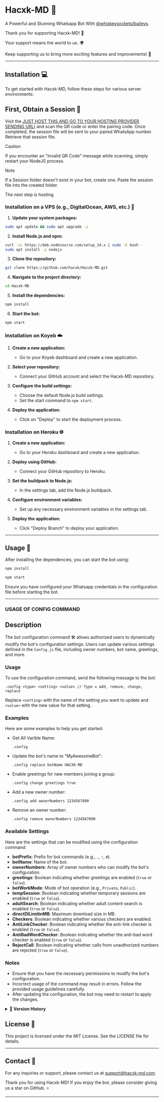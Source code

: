 
# Hacxk-MD 🤖

A Powerful and Stunning Whatsapp Bot With [@whiskeysockets/baileys](https://github.com/WhiskeySockets/Baileys).

Thank you for supporting Hacxk-MD! 🙏

Your support means the world to us. 🌍

Keep supporting us to bring more exciting features and improvements! 💖

---

## Installation 💻

To get started with Hacxk-MD, follow these steps for various server environments:

## First, Obtain a Session 🔐

Visit the [JUST HOST THIS AND GO TO YOUR HOSTING PROVIDER SENDING URL)](https://github.com/hacxk/Hacxk-MD) and scan the QR code or enter the pairing code. Once completed, the session file will be sent to your paired WhatsApp number. Retrieve that session file.

> [!CAUTION]
>
> If you encounter an "Invalid QR Code" message while scanning, simply restart your NodeJS process.

> [!NOTE]
>
> If a Session folder doesn't exist in your bot, create one. Paste the session file into the created folder.

The next step is hosting.

### Installation on a VPS (e.g., DigitalOcean, AWS, etc.) 🚀

1. **Update your system packages:**

```bash
sudo apt update && sudo apt upgrade -y
```

2. **Install Node.js and npm:**

```bash
curl -sL https://deb.nodesource.com/setup_14.x | sudo -E bash -
sudo apt install -y nodejs
```

3. **Clone the repository:**

```bash
git clone https://github.com/hacxk/Hacxk-MD.git
```

4. **Navigate to the project directory:**

```bash
cd Hacxk-MD
```

5. **Install the dependencies:**

```bash
npm install
```

6. **Start the bot:**

```bash
npm start
```

### Installation on Koyeb ☁️

1. **Create a new application:**

   - Go to your Koyeb dashboard and create a new application.

2. **Select your repository:**

   - Connect your GitHub account and select the Hacxk-MD repository.

3. **Configure the build settings:**

   - Choose the default Node.js build settings.
   - Set the start command to `npm start`.

4. **Deploy the application:**

   - Click on "Deploy" to start the deployment process.

### Installation on Heroku 🌐

1. **Create a new application:**

   - Go to your Heroku dashboard and create a new application.

2. **Deploy using GitHub:**

   - Connect your GitHub repository to Heroku.

3. **Set the buildpack to Node.js:**

   - In the settings tab, add the Node.js buildpack.

4. **Configure environment variables:**

   - Set up any necessary environment variables in the settings tab.

5. **Deploy the application:**

   - Click "Deploy Branch" to deploy your application.

---

## Usage 🚀

After installing the dependencies, you can start the bot using:

```bash
npm install
```

```bash
npm start
```

Ensure you have configured your Whatsapp credentials in the configuration file before starting the bot.

---

### USAGE OF CONFIG COMMAND

## Description

The bot configuration command 🛠️ allows authorized users to dynamically modify the bot's configuration settings. Users can update various settings defined in the `Config.js` file, including owner numbers, bot name, greetings, and more.

### Usage

To use the configuration command, send the following message to the bot:

```
.config <type> <setting> <value> // Type = add, remove, change, replace
```

Replace `<setting>` with the name of the setting you want to update and `<value>` with the new value for that setting.

### Examples

Here are some examples to help you get started:

- Get All Varible Name:
  ```
  .config
  ```

- Update the bot's name to "MyAwesomeBot":
  ```
  .config replace botName HACXK-MD
  ```

- Enable greetings for new members joining a group:
  ```
  .config change greetings true
  ```

- Add a new owner number:
  ```
  .config add ownerNumbers 1234567890
  ```

- Remove an owner number:
  ```
  .config remove ownerNumbers 1234567890
  ```

### Available Settings

Here are the settings that can be modified using the configuration command:

- **botPrefix**: Prefix for bot commands (e.g., `.`, `!`, `#`).
- **botName**: Name of the bot.
- **ownerNumbers**: Array of owner numbers who can modify the bot's configuration.
- **greetings**: Boolean indicating whether greetings are enabled (`true` or `false`).
- **botWorkMode**: Mode of bot operation (e.g., `Private`, `Public`).
- **tempSession**: Boolean indicating whether temporary sessions are enabled (`true` or `false`).
- **adultSearch**: Boolean indicating whether adult content search is enabled (`true` or `false`).
- **directDlLimitinMB**: Maximum download size in MB.
- **Checkers**: Boolean indicating whether various checkers are enabled.
- **AntiLinkChecker**: Boolean indicating whether the anti-link checker is enabled (`true` or `false`).
- **AntiBadWordChecker**: Boolean indicating whether the anti-bad word checker is enabled (`true` or `false`).
- **RejectCall**: Boolean indicating whether calls from unauthorized numbers are rejected (`true` or `false`).

### Notes

- Ensure that you have the necessary permissions to modify the bot's configuration.
- Incorrect usage of the command may result in errors. Follow the provided usage guidelines carefully.
- After updating the configuration, the bot may need to restart to apply the changes.

<details>
<summary><strong>📇 Version History</strong></summary>
<details>
 <summary><strong>🎉 **Hacxk-MD 2.6.1: The WhatsApp Bot Powerhouse!** 🚀</strong></summary>

🎉 **Hacxk-MD 2.6.1: The WhatsApp Bot Powerhouse!** 🚀

Get ready to supercharge your WhatsApp experience with Hacxk-MD's latest release! This update is packed with features that empower you and your groups, while fixing bugs and polishing performance.

✨ **What's New:**

* **Media Maestro:** 
    - **Tiktok Download:** Discover and download trending Tiktok videos directly within WhatsApp. 🎶
    - **Spotify Integration:**  Search and download your favorite Spotify tracks effortlessly. 🎵
* **Group Guru:**
    - **Promote/Demote/Kick:** Manage your group members with ease using simple commands. 💪
    - **Auto Cleanup:** Keep your chats tidy by automatically removing downloaded files. 🧹
* **Under the Hood:**
    - **Bug Fixes:** We've squashed pesky bugs for a smoother experience. 🛠️
    - **Stability Improvements:** Your bot will be even more reliable and responsive. ⚡

💖 **We Value Your Feedback!**

Thank you for your invaluable support and suggestions! Your input is essential in helping us make Hacxk-MD the ultimate WhatsApp bot. 

📣 **Spread the Word:**

Share the joy of AI-powered convenience with your friends and family! Invite them to join the Hacxk-MD community.

🤝 **Connect with Us:**

Stay tuned for future updates and exciting new features! You can find us at:

* **GitHub Repository:** [https://github.com/hacxk/Hacxk-MD](https://github.com/hacxk/Hacxk-MD)

**Technical Details:**

* **Added:** Tiktok search and download functionality, Spotify search and download functionality.
* **Fixed:** Various bugs related to command handling, media processing, and user experience.
* **Improved:** Group management capabilities with promote/demote/kick commands, automatic cleanup of downloaded files.
* **Enhanced:** Overall bot performance and stability.

---

</details>

   
<details>
 <summary><strong>Hacxk-MD V1.1.8: The Unseen Depths</strong></summary>
🎉 Hacxk-MD 1.1.8 is Here! 🚀

### Unleash the Power of a Bot on WhatsApp! 🤖

Your favorite WhatsApp assistant just leveled up! 💪

🎁 **Exciting New Features & Enhancements:**

* **Group Management Pro:** 👑 Take charge of your groups with effortless promote/demote commands.
* **Hacxk-MD is Alive!** 💓 Check in on your bot buddy and see what it's up to.
* **Sticker Mania:** 📸 Transform your photos into fun and expressive stickers in a snap.
* **Bug Zapper:** 🐞 We've squashed those pesky bugs for a smoother, more enjoyable experience.

---
💖 **Your Support Makes Us Shine!**

We couldn't have done it without your incredible feedback and enthusiasm. 🙌  You inspire us to keep making Hacxk-MD the absolute best WhatsApp companion it can be. 

📢 **Share the Love!**

Tell your friends about Hacxk-MD and let them join in on the AI-powered fun! 

🤝 **Connect with Us:**

[[GitHub Repository for Hacxk-MD](https://github.com/hacxk/Hacxk-MD)](https://github.com/hacxk/Hacxk-MD) 

---

🎉 **Together, let's make WhatsApp even more awesome!**
</details>
   
<details>
 <summary><strong>Hacxk-MD v1.1.2: Packed with Bug Fixes</strong></summary>

## 🌟 Hacxk-MD 1.1.2 🚀

### ✨ What's New in Hacxk-MD ✨

- 🛠️ Fixed Session Auto Deletion**
- ⚙️ Added Session Handle**
- 🐛 Fixed Some Main Bugs & Errors**

 </details>

 <details>
 <summary><strong>Hacxk-MD V1.1.0: Packed with New Features</strong></summary>

## Hacxk-MD 1.1.0 🚀

### ✨ What's New in Hacxk-MD ✨

1. 🎥 **Fixed YouTube Video Downloader**
2. 🎞️ **Added YouTube Video HD Downloader** (Limited File Size)
3. 🎵 **Added YouTube Audio Downloader**
4. 📶 **Added Ping Command**
5. 🎬 **Added TikTok Video/Audio HD/SD Downloader Without Watermark**
6. 🔄 **Added Always Online** (Every 25 Minutes Bot Will Restart for Better Performance)

 </details>

</details>

## License 📝

This project is licensed under the MIT License. See the LICENSE file for details.

---

## Contact 📧

For any inquiries or support, please contact us at support@hacxk-md.com.

Thank you for using Hacxk-MD! If you enjoy the bot, please consider giving us a star on GitHub. ⭐

---



